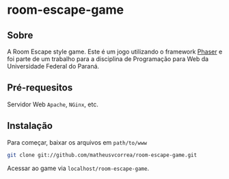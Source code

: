 # room-escape-game
## Sobre
A Room Escape style game. Este é um jogo utilizando o framework [Phaser](http://phaser.io) e foi parte de um trabalho para a disciplina de Programação para Web da Universidade Federal do Paraná.

## Pré-requesitos
Servidor Web `Apache`, `NGinx`, etc.

## Instalação
Para começar, baixar os arquivos em `path/to/www`
```bash
git clone git://github.com/matheusvcorrea/room-escape-game.git
```
Acessar ao game via `localhost/room-escape-game`.
